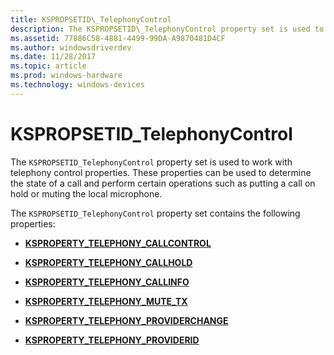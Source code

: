 ```yaml
---
title: KSPROPSETID\_TelephonyControl
description: The KSPROPSETID\_TelephonyControl property set is used to work with telephony control properties. These properties can be used to determine the state of a call and perform certain operations such as putting a call on hold or muting the local microphone.
ms.assetid: 77886C58-4881-4499-99DA-A9870481D4CF
ms.author: windowsdriverdev
ms.date: 11/28/2017
ms.topic: article
ms.prod: windows-hardware
ms.technology: windows-devices
---
```


# KSPROPSETID\_TelephonyControl


The `KSPROPSETID_TelephonyControl` property set is used to work with telephony control properties. These properties can be used to determine the state of a call and perform certain operations such as putting a call on hold or muting the local microphone.

The `KSPROPSETID_TelephonyControl` property set contains the following properties:

-   [**KSPROPERTY\_TELEPHONY\_CALLCONTROL**](ksproperty-telephony-callcontrol.md)

-   [**KSPROPERTY\_TELEPHONY\_CALLHOLD**](ksproperty-telephony-callhold.md)

-   [**KSPROPERTY\_TELEPHONY\_CALLINFO**](ksproperty-telephony-callinfo.md)

-   [**KSPROPERTY\_TELEPHONY\_MUTE\_TX**](ksproperty-telephony-mute-tx.md)

-   [**KSPROPERTY\_TELEPHONY\_PROVIDERCHANGE**](ksproperty-telephony-providerchange.md)

-   [**KSPROPERTY\_TELEPHONY\_PROVIDERID**](ksproperty-telephony-providerid.md)

 

 





